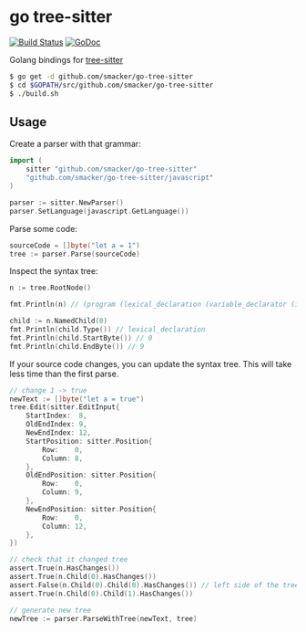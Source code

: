 # go tree-sitter

[![Build Status](https://travis-ci.org/smacker/go-tree-sitter.svg?branch=master)](https://travis-ci.org/smacker/go-tree-sitter)
[![GoDoc](https://godoc.org/github.com/smacker/go-tree-sitter?status.svg)](https://godoc.org/github.com/smacker/go-tree-sitter)

Golang bindings for [tree-sitter](https://github.com/tree-sitter/tree-sitter)

```bash
$ go get -d github.com/smacker/go-tree-sitter
$ cd $GOPATH/src/github.com/smacker/go-tree-sitter
$ ./build.sh
```

## Usage

Create a parser with that grammar:

```go
import (
	sitter "github.com/smacker/go-tree-sitter"
	"github.com/smacker/go-tree-sitter/javascript"
)

parser := sitter.NewParser()
parser.SetLanguage(javascript.GetLanguage())
```

Parse some code:

```go
sourceCode = []byte("let a = 1")
tree := parser.Parse(sourceCode)
```

Inspect the syntax tree:

```go
n := tree.RootNode()

fmt.Println(n) // (program (lexical_declaration (variable_declarator (identifier) (number))))

child := n.NamedChild(0)
fmt.Println(child.Type()) // lexical_declaration
fmt.Println(child.StartByte()) // 0
fmt.Println(child.EndByte()) // 9
```

If your source code changes, you can update the syntax tree. This will take less time than the first parse.

```go
// change 1 -> true
newText := []byte("let a = true")
tree.Edit(sitter.EditInput{
    StartIndex:  8,
    OldEndIndex: 9,
    NewEndIndex: 12,
    StartPosition: sitter.Position{
        Row:    0,
        Column: 8,
    },
    OldEndPosition: sitter.Position{
        Row:    0,
        Column: 9,
    },
    NewEndPosition: sitter.Position{
        Row:    0,
        Column: 12,
    },
})

// check that it changed tree
assert.True(n.HasChanges())
assert.True(n.Child(0).HasChanges())
assert.False(n.Child(0).Child(0).HasChanges()) // left side of the tree didn't change
assert.True(n.Child(0).Child(1).HasChanges())

// generate new tree
newTree := parser.ParseWithTree(newText, tree)
```
